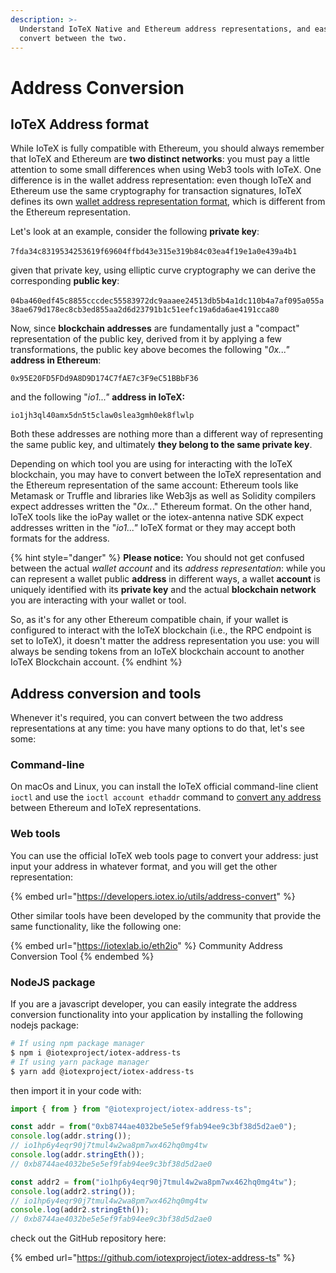 ```yaml
---
description: >-
  Understand IoTeX Native and Ethereum address representations, and easily
  convert between the two.
---
```


# Address Conversion

## IoTeX Address format

While IoTeX is fully compatible with Ethereum, you should always remember that IoTeX and Ethereum are **two distinct networks**: you must pay a little attention to some small differences when using Web3 tools with IoTeX. One difference is in the wallet address representation: even though IoTeX and Ethereum use the same cryptography for transaction signatures, IoTeX defines its own [wallet address representation format](accounts-cryptography.md), which is different from the Ethereum representation.

Let's look at an example, consider the following **private key**:\
\
`7fda34c8319534253619f69604ffbd43e315e319b84c03ea4f19e1a0e439a4b1`

given that private key, using elliptic curve cryptography we can derive the corresponding **public key**:\
\
`04ba460edf45c8855cccdec55583972dc9aaaee24513db5b4a1dc110b4a7af095a055a38ae679d178ec8cb3ed855aa2d6d23791b1c51eefc19a6da6ae4191cca80`

Now, since **blockchain addresses** are fundamentally just a "compact" representation of the public key, derived from it by applying a few transformations, the public key above becomes the following "_0x..."_ **address in Ethereum**:

`0x95E20FD5FDd9A8D9D174C7fAE7c3F9eC51BBbF36`

and the following "_io1..."_ **address in IoTeX:**

`io1jh3ql40amx5dn5t5claw0slea3gmh0ek8flwlp`

Both these addresses are nothing more than a different way of representing the same public key, and ultimately **they belong to the same private key**.

Depending on which tool you are using for interacting with the IoTeX blockchain, you may have to convert between the IoTeX representation and the Ethereum representation of the same account: Ethereum tools like Metamask or Truffle and libraries like Web3js as well as Solidity compilers expect addresses written the "_0x.._." Ethereum format. On the other hand, IoTeX tools like the ioPay wallet or the iotex-antenna native SDK expect addresses written in the "_io1..."_ IoTeX format or they may accept both formats for the address.

{% hint style="danger" %}
**Please notice:** You should not get confused between the actual _wallet account_ and its _address representation_: while you can represent a wallet public **address** in different ways, a wallet **account** is uniquely identified with its **private key** and the actual **blockchain network** you are interacting with your wallet or tool.

So, as it's for any other Ethereum compatible chain, if your wallet is configured to interact with the IoTeX blockchain (i.e., the RPC endpoint is set to IoTeX), it doesn't matter the address representation you use: you will always be sending tokens from an IoTeX blockchain account to another IoTeX Blockchain account.
{% endhint %}

## Address conversion and tools

Whenever it's required, you can convert between the two address representations at any time: you have many options to do that, let's see some:

### Command-line

On macOs and Linux, you can install the IoTeX official command-line client `ioctl` and use the `ioctl account ethaddr` command to [convert any address ](https://docs.iotex.io/reference/ioctl-cli-reference/accounts#iotex-eth-address-conversion)between Ethereum and IoTeX representations.

### Web tools

You can use the official IoTeX web tools page to convert your address: just input your address in whatever format, and you will get the other representation:

{% embed url="https://developers.iotex.io/utils/address-convert" %}

Other similar tools have been developed by the community that provide the same functionality, like the following one:

{% embed url="https://iotexlab.io/eth2io" %}
Community Address Conversion Tool
{% endembed %}

### NodeJS package

If you are a javascript developer, you can easily integrate the address conversion functionality into your application by installing the following nodejs package:

```bash
# If using npm package manager
$ npm i @iotexproject/iotex-address-ts
# If using yarn package manager
$ yarn add @iotexproject/iotex-address-ts
```

then import it in your code with:

```javascript
import { from } from "@iotexproject/iotex-address-ts";

const addr = from("0xb8744ae4032be5e5ef9fab94ee9c3bf38d5d2ae0");
console.log(addr.string());
// io1hp6y4eqr90j7tmul4w2wa8pm7wx462hq0mg4tw
console.log(addr.stringEth());
// 0xb8744ae4032be5e5ef9fab94ee9c3bf38d5d2ae0

const addr2 = from("io1hp6y4eqr90j7tmul4w2wa8pm7wx462hq0mg4tw");
console.log(addr2.string());
// io1hp6y4eqr90j7tmul4w2wa8pm7wx462hq0mg4tw
console.log(addr2.stringEth());
// 0xb8744ae4032be5e5ef9fab94ee9c3bf38d5d2ae0
```

check out the GitHub repository here:

{% embed url="https://github.com/iotexproject/iotex-address-ts" %}
